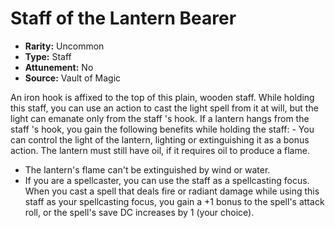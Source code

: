 # Staff of the Lantern Bearer

- **Rarity:** Uncommon
- **Type:** Staff
- **Attunement:** No
- **Source:** Vault of Magic

An iron hook is affixed to the top of this plain, wooden staff. While holding this staff, you can use an action to cast the light spell from it at will, but the light can emanate only from the staff 's hook. If a lantern hangs from the staff 's hook, you gain the following benefits while holding the staff: - You can control the light of the lantern, lighting or extinguishing it as a bonus action. The lantern must still have oil, if it requires oil to produce a flame.
- The lantern's flame can't be extinguished by wind or water.
- If you are a spellcaster, you can use the staff as a spellcasting focus. When you cast a spell that deals fire or radiant damage while using this staff as your spellcasting focus, you gain a +1 bonus to the spell's attack roll, or the spell's save DC increases by 1 (your choice).
